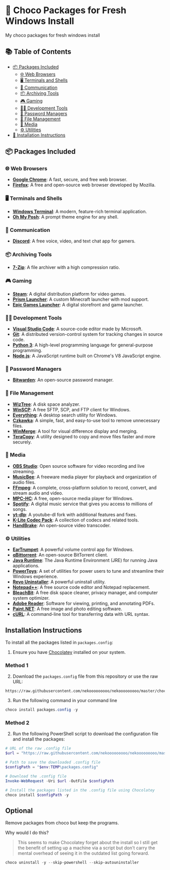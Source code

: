 # 🍫 Choco Packages for Fresh Windows Install

My choco packages for fresh windows install

## 📚 Table of Contents

- [📦 Packages Included](#-packages-included)
  - [🌐 Web Browsers](#-web-browsers)
  - [🖥 Terminals and Shells](#-terminals-and-shells)
  - [💬 Communication](#-communication)
  - [📦 Archiving Tools](#-archiving-tools)
  - [🎮 Gaming](#-gaming)
  - [👨‍💻 Development Tools](#-development-tools)
  - [🔐 Password Managers](#-password-managers)
  - [📁 File Management](#-file-management)
  - [🎥 Media](#-media)
  - [⚙️ Utilities](#️-utilities)
- [🚀 Installation Instructions](#installation-instructions)

## 📦 Packages Included

### 🌐 Web Browsers

- **[Google Chrome](https://community.chocolatey.org/packages/googlechrome)**: A fast, secure, and free web browser.
- **[Firefox](https://community.chocolatey.org/packages/firefox)**: A free and open-source web browser developed by Mozilla.

### 🖥 Terminals and Shells

- **[Windows Terminal](https://community.chocolatey.org/packages/microsoft-windows-terminal)**: A modern, feature-rich terminal application.
- **[Oh My Posh](https://community.chocolatey.org/packages/oh-my-posh)**: A prompt theme engine for any shell.

### 💬 Communication

- **[Discord](https://community.chocolatey.org/packages/discord)**: A free voice, video, and text chat app for gamers.

### 📦 Archiving Tools

- **[7-Zip](https://community.chocolatey.org/packages/7zip)**: A file archiver with a high compression ratio.

### 🎮 Gaming

- **[Steam](https://community.chocolatey.org/packages/steam)**: A digital distribution platform for video games.
- **[Prism Launcher](https://community.chocolatey.org/packages/prismlauncher)**: A custom Minecraft launcher with mod support.
- **[Epic Games Launcher](https://community.chocolatey.org/packages/epicgameslauncher)**: A digital storefront and game launcher.

### 👨‍💻 Development Tools

- **[Visual Studio Code](https://community.chocolatey.org/packages/vscode)**: A source-code editor made by Microsoft.
- **[Git](https://community.chocolatey.org/packages/git.install)**: A distributed version-control system for tracking changes in source code.
- **[Python 3](https://community.chocolatey.org/packages/python3)**: A high-level programming language for general-purpose programming.
- **[Node.js](https://community.chocolatey.org/packages/nodejs.install)**: A JavaScript runtime built on Chrome's V8 JavaScript engine.

### 🔐 Password Managers

- **[Bitwarden](https://community.chocolatey.org/packages/bitwarden)**: An open-source password manager.

### 📁 File Management

- **[WizTree](https://community.chocolatey.org/packages/wiztree)**: A disk space analyzer.
- **[WinSCP](https://community.chocolatey.org/packages/winscp.install)**: A free SFTP, SCP, and FTP client for Windows.
- **[Everything](https://community.chocolatey.org/packages/everything)**: A desktop search utility for Windows.
- **[Czkawka](https://community.chocolatey.org/packages/czkawka)**: A simple, fast, and easy-to-use tool to remove unnecessary files.
- **[WinMerge](https://community.chocolatey.org/packages/winmerge)**: A tool for visual difference display and merging.
- **[TeraCopy](https://community.chocolatey.org/packages/teracopy)**: A utility designed to copy and move files faster and more securely.

### 🎥 Media

- **[OBS Studio](https://community.chocolatey.org/packages/obs-studio.install)**: Open source software for video recording and live streaming.
- **[MusicBee](https://community.chocolatey.org/packages/musicbee)**: A freeware media player for playback and organization of audio files.
- **[FFmpeg](https://community.chocolatey.org/packages/ffmpeg)**: A complete, cross-platform solution to record, convert, and stream audio and video.
- **[MPC-HC](https://community.chocolatey.org/packages/mpc-hc)**: A free, open-source media player for Windows.
- **[Spotify](https://community.chocolatey.org/packages/spotify)**: A digital music service that gives you access to millions of songs.
- **[yt-dlp](https://community.chocolatey.org/packages/yt-dlp)**: A youtube-dl fork with additional features and fixes.
- **[K-Lite Codec Pack](https://community.chocolatey.org/packages/k-litecodecpackfull)**: A collection of codecs and related tools.
- **[HandBrake](https://community.chocolatey.org/packages/handbrake.install)**: An open-source video transcoder.

### ⚙️ Utilities

- **[EarTrumpet](https://community.chocolatey.org/packages/eartrumpet)**: A powerful volume control app for Windows.
- **[qBittorrent](https://community.chocolatey.org/packages/qbittorrent)**: An open-source BitTorrent client.
- **[Java Runtime](https://community.chocolatey.org/packages/javaruntime)**: The Java Runtime Environment (JRE) for running Java applications.
- **[PowerToys](https://community.chocolatey.org/packages/powertoys)**: A set of utilities for power users to tune and streamline their Windows experience.
- **[Revo Uninstaller](https://community.chocolatey.org/packages/revo-uninstaller)**: A powerful uninstall utility.
- **[Notepad++](https://community.chocolatey.org/packages/notepadplusplus.install)**: A free source code editor and Notepad replacement.
- **[BleachBit](https://community.chocolatey.org/packages/bleachbit.install)**: A free disk space cleaner, privacy manager, and computer system optimizer.
- **[Adobe Reader](https://community.chocolatey.org/packages/adobereader)**: Software for viewing, printing, and annotating PDFs.
- **[Paint.NET](https://community.chocolatey.org/packages/paint.net)**: A free image and photo editing software.
- **[cURL](https://community.chocolatey.org/packages/curl)**: A command-line tool for transferring data with URL syntax.

## Installation Instructions

To install all the packages listed in `packages.config`:

1. Ensure you have [Chocolatey](https://chocolatey.org/install) installed on your system.

### Method 1

2. Download the `packages.config` file from this repository or use the raw URL:

```
https://raw.githubusercontent.com/nekooooooooo/nekooooooooo/master/choco/packages.config
```

3. Run the following command in your command line

```powershell
choco install packages.config -y
```

### Method 2

2. Run the following PowerShell script to download the configuration file and install the packages:

```powershell
# URL of the raw .config file
$url = "https://raw.githubusercontent.com/nekooooooooo/nekooooooooo/master/choco/packages.config"

# Path to save the downloaded .config file
$configPath = "$env:TEMP\packages.config"

# Download the .config file
Invoke-WebRequest -Uri $url -OutFile $configPath

# Install the packages listed in the .config file using Chocolatey
choco install $configPath -y
```

## Optional

Remove packages from choco but keep the programs.

Why would I do this?
> This seems to make Chocolatey forget about the install so I still get the benefit of setting up a machine via a script but don't carry the mental overhead of seeing it in the outdated list going forward.

```powershell
choco uninstall -y --skip-powershell --skip-autouninstaller
```
